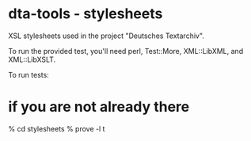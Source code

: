 dta-tools - stylesheets
=======================

XSL stylesheets used in the project "Deutsches Textarchiv".

To run the provided test, you'll need perl, Test::More, XML::LibXML, and XML::LibXSLT.

To run tests:

  # if you are not already there
  % cd stylesheets
  % prove -l t
